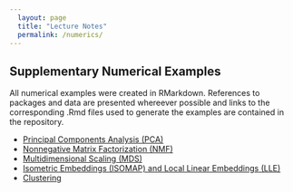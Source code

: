 ```yaml
---
  layout: page
  title: "Lecture Notes"
  permalink: /numerics/
---
```


<h2> Supplementary Numerical Examples </h2>
All numerical examples were created in RMarkdown.  References to packages and data are presented whereever possible and links to the corresponding .Rmd files used to generate the examples are contained in the repository.  
<ul>
<li> <a href="Lecture_Notes/Numerical_Examples/PCA.html"> Principal Components Analysis (PCA) </a> </li>
<li> <a href="Lecture_Notes/Numerical_Examples/NMF.html"> Nonnegative Matrix Factorization (NMF)</a> </li>
<li> <a href="Lecture_Notes/Numerical_Examples/MDS.html"> Multidimensional Scaling (MDS) </a> </li>
<li> <a href="Lecture_Notes/Numerical_Examples/ISOMAP_and_LLE.html"> Isometric Embeddings (ISOMAP) and Local Linear Embeddings (LLE) </a> </li>
<li> <a href="Lecture_Notes/Numerical_Examples/Clustering.html"> Clustering </a> </li>
</ul>

